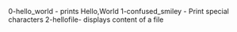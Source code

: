 0-hello_world - prints Hello,World
1-confused_smiley - Print special characters
2-hellofile- displays content of a file
